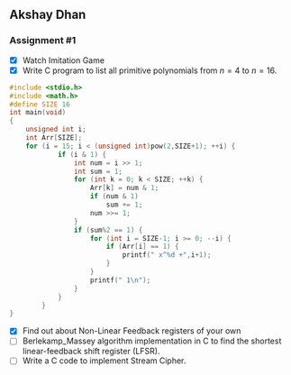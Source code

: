 ## Akshay Dhan
### Assignment #1
- [X] Watch Imitation Game
- [X] Write C program to list all primitive polynomials from $n=4$ to $n=16$.

```c
#include <stdio.h>
#include <math.h>
#define SIZE 16
int main(void)
{
	unsigned int i;
	int Arr[SIZE];
	for (i = 15; i < (unsigned int)pow(2,SIZE+1); ++i) {
			if (i & 1) {
				int num = i >> 1;
				int sum = 1;
				for (int k = 0; k < SIZE; ++k) {
					Arr[k] = num & 1;
					if (num & 1)
						sum += 1;
					num >>= 1;
				}
				if (sum%2 == 1) {
					for (int i = SIZE-1; i >= 0; --i) {
						if (Arr[i] == 1) {
							printf(" x^%d +",i+1);
						}
					}
					printf(" 1\n");
				}
			}
		}
}
```

- [X] Find out about Non-Linear Feedback registers of your own
- [ ] Berlekamp_Massey algorithm implementation in C to find the shortest linear-feedback shift register (LFSR).
- [ ] Write a C code to implement Stream Cipher.
